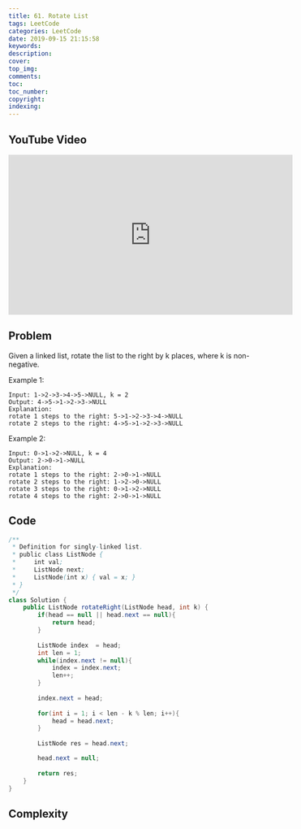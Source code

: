 ```yaml
---
title: 61. Rotate List
tags: LeetCode
categories: LeetCode
date: 2019-09-15 21:15:58
keywords:
description:
cover:
top_img:
comments:
toc:
toc_number:
copyright:
indexing:
---
```

## YouTube Video
<iframe width="560" height="315" src="https://www.youtube.com/embed/CABz3Nd64KQ" frameborder="0" allow="accelerometer; autoplay; encrypted-media; gyroscope; picture-in-picture" allowfullscreen></iframe>

## Problem
Given a linked list, rotate the list to the right by k places, where k is non-negative.

Example 1:
```
Input: 1->2->3->4->5->NULL, k = 2
Output: 4->5->1->2->3->NULL
Explanation:
rotate 1 steps to the right: 5->1->2->3->4->NULL
rotate 2 steps to the right: 4->5->1->2->3->NULL
```
Example 2:
```
Input: 0->1->2->NULL, k = 4
Output: 2->0->1->NULL
Explanation:
rotate 1 steps to the right: 2->0->1->NULL
rotate 2 steps to the right: 1->2->0->NULL
rotate 3 steps to the right: 0->1->2->NULL
rotate 4 steps to the right: 2->0->1->NULL
```

## Code
```java
/**
 * Definition for singly-linked list.
 * public class ListNode {
 *     int val;
 *     ListNode next;
 *     ListNode(int x) { val = x; }
 * }
 */
class Solution {
    public ListNode rotateRight(ListNode head, int k) {
        if(head == null || head.next == null){
            return head;
        }
        
        ListNode index  = head;
        int len = 1;
        while(index.next != null){
            index = index.next;
            len++;
        }
        
        index.next = head;
        
        for(int i = 1; i < len - k % len; i++){
            head = head.next;
        }
        
        ListNode res = head.next;

        head.next = null;
        
        return res;
    }
}
```


## Complexity
